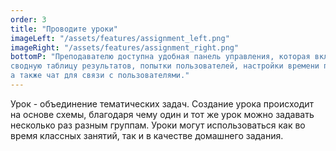 ```yaml
---
order: 3
title: "Проводите уроки"
imageLeft: "/assets/features/assignment_left.png"
imageRight: "/assets/features/assignment_right.png"
bottomP: "Преподавателю доступна удобная панель управления, которая включает
сводную таблицу результатов, попытки пользователей, настройки времени проведения урока,
а также чат для связи с пользователями."
---
```


Урок - объединение тематических задач. Создание урока происходит на основе схемы, благодаря чему один и тот же урок можно задавать несколько раз разным группам.
Уроки могут использоваться как во время классных занятий, так и в качестве домашнего задания.

